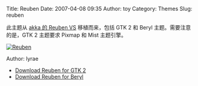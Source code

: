 Title: Reuben
Date: 2007-04-08 09:35
Author: toy
Category: Themes
Slug: reuben

此主题从 [akka 的 Reuben
VS](http://www.deviantart.com/deviation/52011091/) 移植而来，包括 GTK 2
和 Beryl 主题。需要注意的是，GTK 2 主题要求 Pixmap 和 Mist 主题引擎。

[![Reuben](http://i.linuxtoy.org/i/2007/04/reuben_s.jpg)](http://i.linuxtoy.org/i/2007/04/reuben.jpg)

Author: lyrae  
- [Download Reuben for GTK
2](http://www.gnome-look.org/content/show.php/Reuben?content=55876)  
- [Download Reuben for
Beryl](http://www.gnome-look.org/content/show.php/Reuben?content=55877)
